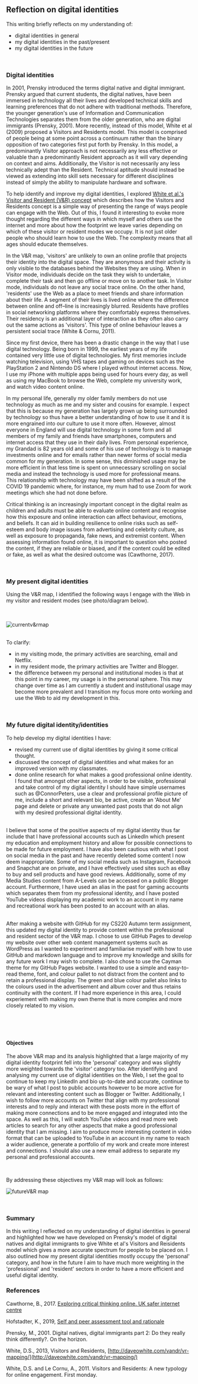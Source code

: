 
## Reflection on digital identities

This writing briefly reflects on my understanding of:

- digital identities in general
- my digital identities in the past/present
- my digital identities in the future

<br>

### Digital identities

In 2001, Prensky introduced the terms digital native and digital immigrant. Prensky argued that current students, the digital natives, have been immersed in technology all their lives and developed technical skills and learning preferences that do not adhere with traditional methods. Therefore, the younger generation's use of Information and Communication Technologies separates them from the older generation, who are digital immigrants (Prensky, 2001). More recently, instead of this model, White et al (2009) proposed a Visitors and Residents model. This model is comprised of people being at some point across a continuum rather than the binary opposition of two categories first put forth by Prensky. In this model, a predominantly Visitor approach is not necessarily any less effective or valuable than a predominantly Resident approach as it will vary depending on context and aims. Additionally, the Visitor is not necessarily any less technically adept than the Resident. Technical aptitude should instead be viewed as extending into skill sets necessary for different disciplines instead of simply the ability to manipulate hardware and software. 

To help identify and improve my digital identities, I explored [White et al.'s Visitor and Resident (V&R) concept](http://daveowhite.com/vandr/) which describes how the Visitors and Residents concept is a simple way of presenting the range of ways people can engage with the Web. Out of this, I found it interesting to evoke more thought regarding the different ways in which myself and others use the internet and more about how the footprint we leave varies depending on which of these visitor or resident modes we occupy. It is not just older people who should learn how to use the Web. The complexity means that all ages should educate themselves.

In the V&R map, 'visitors' are unlikely to own an online profile that projects their identity into the digital space. They are anonymous and their activity is only visible to the databases behind the Websites they are using. When in Visitor mode, individuals decide on the task they wish to undertake, complete their task and then go offline or move on to another task. In Visitor mode, individuals do not leave any social trace online. On the other hand, 'residents' use the Web as a place to meet friends and share information about their life. A segment of their lives is lived online where the difference between online and off–line is increasingly blurred. Residents have profiles in social networking platforms where they comfortably express themselves. Their residency is an additional layer of interaction as they often also carry out the same actions as 'visitors'. This type of online behaviour leaves a persistent social trace (White & Cornu, 2011).

Since my first device, there has been a drastic change in the way that I use digital technology. Being born in 1999, the earliest years of my life contained very little use of digital technologies. My first memories include watching television, using VHS tapes and gaming on devices such as the PlayStation 2 and Nintendo DS where I played without internet access. Now, I use my iPhone with multiple apps being used for hours every day, as well as using my MacBook to browse the Web, complete my university work, and watch video content online.

In my personal life, generally my older family members do not use technology as much as me and my sister and cousins for example. I expect that this is because my generation has largely grown up being surrounded by technology so thus have a better understanding of how to use it and it is more engrained into our culture to use it more often. However, almost everyone in England will use digital technology in some form and all members of my family and friends have smartphones, computers and internet access that they use in their daily lives. From personal experience, my Grandad is 82 years old and some of his use of technology is to manage investments online and for emails rather than newer forms of social media common for my generation. In some sense, this diminished usage may be more efficient in that less time is spent on unnecessary scrolling on social media and instead the technology is used more for professional means. This relationship with technology may have been shifted as a result of the COVID 19 pandemic where, for instance, my mum had to use Zoom for work meetings which she had not done before. 

Critical thinking is an increasingly important concept in the digital realm as children and adults must be able to evaluate online content and recognise how this exposure and online interaction can affect behaviour, emotions, and beliefs. It can aid in building resilience to online risks such as self-esteem and body image issues from advertising and celebrity culture, as well as exposure to propaganda, fake news, and extremist content. When assessing information found online, it is important to question who posted the content, if they are reliable or biased, and if the content could be edited or fake, as well as what the desired outcome was (Cawthorne, 2017). 

<br>

### My present digital identities

Using the V&R map, I identified the following ways I engage with the Web in my visitor and resident modes (see photo/diagram below). 

 <br><br>
 ![currentv&rmap](assets/img/currentv&rmap.png)
<br><br>

To clarify:

- in my visiting mode, the primary activities are searching, email and Netflix.
- in my resident mode, the primary activities are Twitter and Blogger.
- the difference between my personal and institutional modes is that at this point in my career, my usage is in the personal sphere. This may change over time as I am currently a student and institutional usage may become more prevalent and I transition my focus more onto working and use the Web to aid my development in this.
 
<br>

### My future digital identity/identities

To help develop my digital identities I have:
- revised my current use of digital identities by giving it some critical thought.
- discussed the concept of digital identities and what makes for an improved version with my classmates.
- done online research for what makes a good professional online identity. I found that amongst other aspects, in order to be visible, professional and take control of my digital identity I should have simple usernames such as @ConnorPeters, use a clear and professional profile picture of me, include a short and relevant bio, be active, create an 'About Me' page and delete or private any unwanted past posts that do not align with my desired professional digital identity. 

<br>
I believe that some of the positive aspects of my digital identity thus far include that I have professional accounts such as LinkedIn which present my education and employment history and allow for possible connections to be made for future employment. I have also been cautious with what I post on social media in the past and have recently deleted some content I now deem inappropriate. Some of my social media such as Instagram, Facebook and Snapchat are on private, and I have effectively used sites such as eBay to buy and sell products and have good reviews. Additionally, some of my Media Studies content from A-Levels can be accessed on a public Blogger account. Furthermore, I have used an alias in the past for gaming accounts which separates them from my professional identity, and I have posted YouTube videos displaying my academic work to an account in my name and recreational work has been posted to an account with an alias. 

<br>

<br>

After making a website with GitHub for my CS220 Autumn term assignment, this updated my digital identity to provide content within the professional and resident sector of the V&R map. I chose to use GitHub Pages to develop my website over other web content management systems such as WordPress as I wanted to experiment and familiarise myself with how to use GitHub and markdown language and to improve my knowledge and skills for any future work I may wish to complete. I also chose to use the Cayman theme for my GitHub Pages website. I wanted to use a simple and easy-to-read theme, font, and colour pallet to not distract from the content and to retain a professional display. The green and blue colour pallet also links to the colours used in the advertisement and album cover and thus retains continuity with the content. If I had more experience in this area, I could experiement with making my own theme that is more complex and more closely related to my vision.

<br>
 
<br>

<br>

#### Objectives

The above V&R map and its analysis highlighted that a large majority of my digital identity footprint fell into the 'personal' category and was slightly more weighted towards the 'visitor' category too. After identifying and analysing my current use of digital identities on the Web, I set the goal to continue to keep my LinkedIn and bio up-to-date and accurate, continue to be wary of what I post to public accounts however to be more active for relevant and interesting content such as Blogger or Twitter. Additionally, I wish to follow more accounts on Twitter that align with my professional interests and to reply and interact with these posts more in the effort of making more connections and to be more engaged and integrated into the space. As well as this, I will watch YouTube videos and read more web articles to search for any other aspects that make a good professional identity that I am missing. I aim to produce more interesting content in video format that can be uploaded to YouTube in an account in my name to reach a wider audience, generate a portfolio of my work and create more interest and connections. I should also use a new email address to separate my personal and professional accounts.

<br>

By addressing these objectives my V&R map will look as follows: 

![futureV&R map](assets/img/futurev&rmap.png)

<br>

### Summary

In this writing I reflected on my understanding of digital identities in general and highlighted how we have developed on Prensky's model of digital natives and digital immigrants to give White et al's Visitors and Reisidents model which gives a more accurate spectrum for people to be placed on. I also outlined how my present digital identities mostly occupy the 'personal' category, and how in the future I aim to have much more weighting in the 'professional' and 'resident' sectors in order to have a more efficient and useful digital identity. 


### References
Cawthorne, B., 2017. [Exploring critical thinking online. UK safer internet centre](https://saferinternet.org.uk/blog/exploring-critical-thinking-online)

Hofstadter, K., 2019, [Self and peer assessment tool and rationale](https://khofstadter.com/assets/doc/Hofstadter-2019-self-and-peer-assessment-tool-and-rationale.pdf)

Prensky, M., 2001. Digital natives, digital immigrants part 2: Do they really think differently?. On the horizon.

White, D.S., 2013, Visitors and Residents, [http://daveowhite.com/vandr/vr-mapping/](http://daveowhite.com/vandr/vr-mapping/)

White, D.S. and Le Cornu, A., 2011. Visitors and Residents: A new typology for online engagement. First monday.



